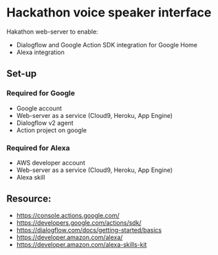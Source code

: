 # Hackathon voice speaker interface
Hakathon web-server to enable:
- Dialogflow and Google Action SDK integration for Google Home 
- Alexa integration

## Set-up 

### Required for Google
- Google account
- Web-server as a service (Cloud9, Heroku, App Engine)
- Dialogflow v2 agent
- Action project on google

### Required for Alexa
- AWS developer account
- Web-server as a service (Cloud9, Heroku, App Engine)
- Alexa skill

## Resource:
- <https://console.actions.google.com/>
- <https://developers.google.com/actions/sdk/>
- <https://dialogflow.com/docs/getting-started/basics>
- <https://developer.amazon.com/alexa/>
- <https://developer.amazon.com/alexa-skills-kit>



